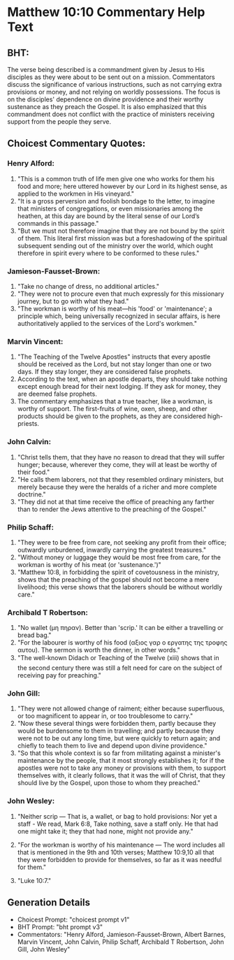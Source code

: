 # Matthew 10:10 Commentary Help Text

## BHT:
The verse being described is a commandment given by Jesus to His disciples as they were about to be sent out on a mission. Commentators discuss the significance of various instructions, such as not carrying extra provisions or money, and not relying on worldly possessions. The focus is on the disciples' dependence on divine providence and their worthy sustenance as they preach the Gospel. It is also emphasized that this commandment does not conflict with the practice of ministers receiving support from the people they serve.

## Choicest Commentary Quotes:
### Henry Alford:
1. "This is a common truth of life men give one who works for them his food and more; here uttered however by our Lord in its highest sense, as applied to the workmen in His vineyard."
2. "It is a gross perversion and foolish bondage to the letter, to imagine that ministers of congregations, or even missionaries among the heathen, at this day are bound by the literal sense of our Lord’s commands in this passage."
3. "But we must not therefore imagine that they are not bound by the spirit of them. This literal first mission was but a foreshadowing of the spiritual subsequent sending out of the ministry over the world, which ought therefore in spirit every where to be conformed to these rules."

### Jamieson-Fausset-Brown:
1. "Take no change of dress, no additional articles."
2. "They were not to procure even that much expressly for this missionary journey, but to go with what they had."
3. "The workman is worthy of his meat—his 'food' or 'maintenance'; a principle which, being universally recognized in secular affairs, is here authoritatively applied to the services of the Lord's workmen."

### Marvin Vincent:
1. "The Teaching of the Twelve Apostles" instructs that every apostle should be received as the Lord, but not stay longer than one or two days. If they stay longer, they are considered false prophets.
2. According to the text, when an apostle departs, they should take nothing except enough bread for their next lodging. If they ask for money, they are deemed false prophets.
3. The commentary emphasizes that a true teacher, like a workman, is worthy of support. The first-fruits of wine, oxen, sheep, and other products should be given to the prophets, as they are considered high-priests.

### John Calvin:
1. "Christ tells them, that they have no reason to dread that they will suffer hunger; because, wherever they come, they will at least be worthy of their food."
2. "He calls them laborers, not that they resembled ordinary ministers, but merely because they were the heralds of a richer and more complete doctrine."
3. "They did not at that time receive the office of preaching any farther than to render the Jews attentive to the preaching of the Gospel."

### Philip Schaff:
1. "They were to be free from care, not seeking any profit from their office; outwardly unburdened, inwardly carrying the greatest treasures."
2. "Without money or luggage they would be most free from care, for the workman is worthy of his meat (or 'sustenance.')"
3. "Matthew 10:8, in forbidding the spirit of covetousness in the ministry, shows that the preaching of the gospel should not become a mere livelihood; this verse shows that the laborers should be without worldly care."

### Archibald T Robertson:
1. "No wallet (μη πηραν). Better than 'scrip.' It can be either a travelling or bread bag." 
2. "For the labourer is worthy of his food (αξιος γαρ ο εργατης της τροφης αυτου). The sermon is worth the dinner, in other words."
3. "The well-known Didach or Teaching of the Twelve (xiii) shows that in the second century there was still a felt need for care on the subject of receiving pay for preaching."

### John Gill:
1. "They were not allowed change of raiment; either because superfluous, or too magnificent to appear in, or too troublesome to carry."
2. "Now these several things were forbidden them, partly because they would be burdensome to them in travelling; and partly because they were not to be out any long time, but were quickly to return again; and chiefly to teach them to live and depend upon divine providence."
3. "So that this whole context is so far from militating against a minister's maintenance by the people, that it most strongly establishes it; for if the apostles were not to take any money or provisions with them, to support themselves with, it clearly follows, that it was the will of Christ, that they should live by the Gospel, upon those to whom they preached."

### John Wesley:
1. "Neither scrip — That is, a wallet, or bag to hold provisions: Nor yet a staff - We read, Mark 6:8, Take nothing, save a staff only. He that had one might take it; they that had none, might not provide any." 

2. "For the workman is worthy of his maintenance — The word includes all that is mentioned in the 9th and 10th verses; Matthew 10:9,10 all that they were forbidden to provide for themselves, so far as it was needful for them." 

3. "Luke 10:7."


## Generation Details
- Choicest Prompt: "choicest prompt v1"
- BHT Prompt: "bht prompt v3"
- Commentators: "Henry Alford, Jamieson-Fausset-Brown, Albert Barnes, Marvin Vincent, John Calvin, Philip Schaff, Archibald T Robertson, John Gill, John Wesley"
